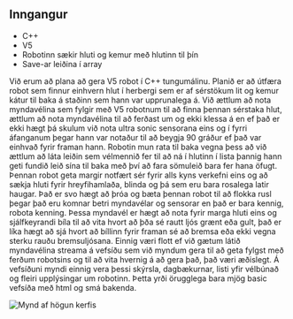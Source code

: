 ## Inngangur
- C++
- V5
- Robotinn sækir hluti og kemur með hlutinn til þín
- Save-ar leiðina í array

Við erum að plana að gera V5 robot í C++ tungumálinu. Planið er að útfæra robot sem finnur einhvern hlut í herbergi sem er af sérstökum lit og kemur kátur til baka á staðinn sem hann var upprunalega á. Við ættlum að nota myndavélina sem fylgir með V5 robotnum til að finna þennan sérstaka hlut, ættlum að nota myndavélina til að ferðast um og ekki klessa á en ef það er ekki hægt þá skulum við nota ultra sonic sensorana eins og í fyrri áfanganum þegar hann var notaður til að beygja 90 gráður ef það var einhvað fyrir framan hann. Robotin mun rata til baka vegna þess að við ættlum að láta leiðin sem vélmennið fer til að ná í hlutinn í lista þannig hann geti fundið leið sína til baka með því að fara sömuleið bara fer hana öfugt. Þennan robot geta margir notfært sér fyrir alls kyns verkefni eins og að sækja hluti fyrir hreyfihamlaða, blinda og þá sem eru bara rosalega latir haugar. Það er svo hægt að þróa og bæta þennan robot til að flokka rusl þegar það eru komnar betri myndavélar og sensorar en það er bara kennig, robota kenning. Þessa myndavél er hægt að nota fyrir marga hluti eins og sjálfkeyrandi bíla til að vita hvort að þða sé rautt ljós grænt eða gult, það er líka hægt að sjá hvort að bíllinn fyrir framan sé að bremsa eða ekki vegna sterku rauðu bremsuljósana. Einnig væri flott ef við gætum látið myndavélina streama á vefsíðu sem við myndum gera til að geta fylgst með ferðum robotsins og til að vita hvernig á að gera það, það væri æðislegt. Á vefsíðuni myndi einnig vera þessi skýrsla, dagbækurnar, listi yfir vélbúnað og fleiri upplýsingar um robotinn. Þetta yrði örugglega bara mjög basic vefsíða með html og smá bakenda.

![Mynd af högun kerfis](https://github.com/eirben/rob2b3u/blob/master/skyrsla/img/system.png)
